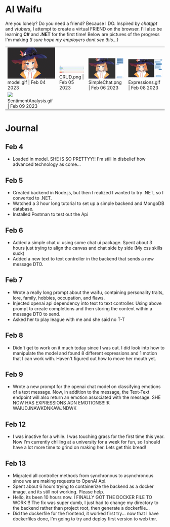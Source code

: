 # AI Waifu 
 Are you lonely?  Do you need a friend?  Because I DO.  Inspired by *chatgpt* and *vtubers*, I attempt to create a virtual FRIEND on the browser.  I'll also be learning **C#** and **.NET** for the first time!  Below are pictures of the progress I'm making *(I sure hope my employers dont see this...)*
 <table><tr><tr>
            <td valign="bottom">
            <img src="./memories/model.gif" width="200"><br>
            model.gif | Feb 04 2023
            </td>
            <td valign="bottom">
            <img src="./memories/CRUD.png" width="200"><br>
            CRUD.png | Feb 05 2023
            </td>
            <td valign="bottom">
            <img src="./memories/SimpleChat.png" width="200"><br>
            SimpleChat.png | Feb 06 2023
            </td>
            <td valign="bottom">
            <img src="./memories/Expressions.gif" width="200"><br>
            Expressions.gif | Feb 08 2023
            </td></tr><tr>
            <td valign="bottom">
            <img src="./memories/SentimentAnalysis.gif" width="200"><br>
            SentimentAnalysis.gif | Feb 09 2023
            </td></tr></table>

# Journal

## Feb 4
* Loaded in model.  SHE IS SO PRETTYY!! I'm still in disbelief how advanced technology as come...

## Feb 5
* Created backend in Node.js, but then I realized I wanted to try .NET, so I converted to .NET.  
* Watched a 3 hour long tutorial to set up a simple backend and MongoDB database.
* Installed Postman to test out the Api

## Feb 6
* Added a simple chat ui using some chat ui package.  Spent about 3 hours just trying to align the canvas and chat side by side (My css skills suck)
* Added a new text to text controller in the backend that sends a new message DTO.
  
## Feb 7
* Wrote a really long prompt about the waifu, containing personality traits, lore, family, hobbies, occupation, and flaws.
* Injected openai api dependency into text to text controller.  Using above prompt to create completions and then storing the content within a message DTO to send.
* Asked her to play league with me and she said no T-T

## Feb 8
* Didn't get to work on it much today since I was out.  I did look into how to manipulate the model and found 8 different expressions and 1 motion that I can work with.  Haven't figured out how to move her mouth yet.

## Feb 9
* Wrote a new prompt for the openai chat model on classifying emotions of a text message.  Now, in addition to the message, the Text-Text endpoint will also return an emotion associated with the message.  SHE NOW HAS EXPRESSIONS ADN EMOTIONS!!!!K WAIUDJNAWKDNKAWJNDWK

## Feb 12
* I was inactive for a while.  I was touching grass for the first time this year.  Now I'm currently chilling at a university for a week for fun, so I should have a lot more time to grind on making her.  Lets get this bread!

## Feb 13
* Migrated all controller methods from synchronous to asynchronous since we are making requests to OpenAI Api.  
* Spent about 6 hours trying to containerize the backend as a docker image, and its still not working.  Please help.
* Hello, its been 10 hours now.  I FINALLY GOT THE DOCKER FILE TO WORK!!!  The fix was super dumb, I just had to change my directory to the backend rather than project root, then generate a dockerfile...
* Did the dockerfile for the frontend, it worked first try... now that I have dockerfiles done, I'm going to try and deploy first version to web tmr.